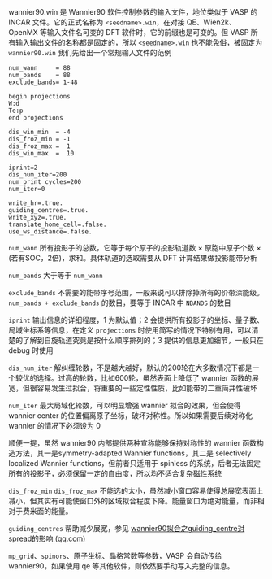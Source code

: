 wannier90.win 是 Wannier90 软件控制参数的输入文件，地位类似于 VASP 的 INCAR 文件。它的正式名称为 `<seedname>.win`，在对接 QE、Wien2k、OpenMX 等输入文件名可变的 DFT 软件时，它的前缀也是可变的。但 VASP 所有输入输出文件的名称都是固定的，所以 `<seedname>.win` 也不能免俗，被固定为  `wannier90.win`
我们先给出一个常规输入文件的范例

```
num_wann     = 88
num_bands    = 88
exclude_bands= 1-48

begin projections
W:d
Te:p
end projections

dis_win_min  = -4
dis_froz_min = -1
dis_froz_max =  1
dis_win_max  =  10

iprint=2
dis_num_iter=200
num_print_cycles=200
num_iter=0

write_hr=.true.
guiding_centres=.true.
write_xyz=.true.
translate_home_cell=.false.
use_ws_distance=.false.
```

`num_wann` 所有投影子的总数，它等于每个原子的投影轨道数 $\times$ 原胞中原子个数 $\times$ (若有SOC，2倍)，求和。具体轨道的选取需要从 DFT 计算结果做投影能带分析

`num_bands` 大于等于 `num_wann`

`exclude_bands` 不需要的能带序号范围，一般来说可以排除掉所有的价带深能级。`num_bands + exclude_bands` 的数目，要等于 INCAR 中 `NBANDS` 的数目

`iprint` 输出信息的详细程度，1 为默认值；2 会提供所有投影子的坐标、量子数、局域坐标系等信息，在定义 `projections` 时使用简写的情况下特别有用，可以清楚的了解到自旋轨道究竟是按什么顺序排列的；3 提供的信息更加细节，一般只在 debug 时使用

`dis_num_iter` 解纠缠轮数，不是越大越好，默认的200轮在大多数情况下都是一个较优的选择。过高的轮数，比如600轮，虽然表面上降低了 wannier 函数的展宽，但很容易发生过拟合，将重要的一些定性性质，比如能带的二重简并性破坏
  
`num_iter` 最大局域化轮数，可以明显增强 wannier 拟合的效果，但会使得 wannier center 的位置偏离原子坐标，破坏对称性。所以如果需要后续对称化 wannier 的情况下必须设为 0

顺便一提，虽然 wannier90 内部提供两种宣称能够保持对称性的 wannier 函数构造方法，其一是symmetry-adapted Wannier functions，其二是 selectively localized Wannier functions，但前者只适用于 spinless 的系统，后者无法固定所有的投影子，必须保留一定的自由度，所以均不适合复杂磁性系统

`dis_froz_min` `dis_froz_max` 不能选的太小，虽然减小窗口容易使得总展宽表面上减小，但其实有可能使窗口外的区域拟合程度下降。能量窗口为绝对能量，而非相对于费米面的能量。

`guiding_centres` 帮助减少展宽，参见 [wannier90拟合之guiding_centre对spread的影响 (qq.com)](https://mp.weixin.qq.com/s/qRRNWmGjgYcZgGECdgbJdg)

 `mp_grid`、`spinors`、原子坐标、晶格常数等参数，VASP 会自动传给 wannier90，如果使用 qe 等其他软件，则依然要手动写入完整的信息。